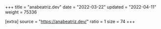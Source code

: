 +++
title = "anabeatriz.dev"
date = "2022-03-22"
updated = "2022-04-11"
weight = 75336

[extra]
source = "https://anabeatriz.dev/"
ratio = 1
size = 74
+++
